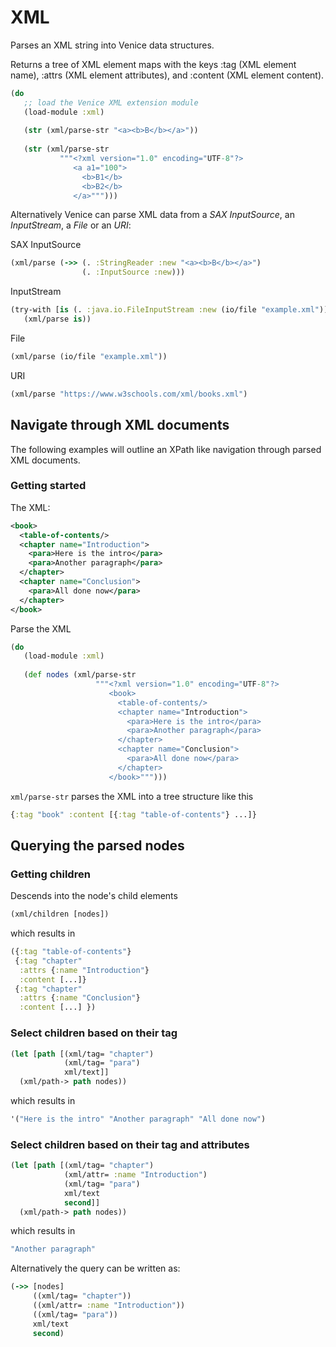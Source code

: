 # XML

Parses an XML string into Venice data structures.

Returns a tree of XML element maps with the
keys :tag (XML element name), :attrs (XML element attributes), 
and :content (XML element content).

```clojure
(do
   ;; load the Venice XML extension module
   (load-module :xml)
   
   (str (xml/parse-str "<a><b>B</b></a>"))
   
   (str (xml/parse-str 
           """<?xml version="1.0" encoding="UTF-8"?>
              <a a1="100">
                <b>B1</b>
                <b>B2</b>
              </a>""")))
```



Alternatively Venice can parse XML data from a _SAX InputSource_, an _InputStream_, 
a _File_ or an _URI_:


SAX InputSource

```clojure
(xml/parse (->> (. :StringReader :new "<a><b>B</b></a>")
                (. :InputSource :new)))
```

InputStream

```clojure
(try-with [is (. :java.io.FileInputStream :new (io/file "example.xml"))]
   (xml/parse is))
```

File

```clojure       
(xml/parse (io/file "example.xml"))
```

URI

```clojure       
(xml/parse "https://www.w3schools.com/xml/books.xml")
```


## Navigate through XML documents

The following examples will outline an XPath like navigation through parsed 
XML documents.


### Getting started

The XML:

```xml
<book>
  <table-of-contents/>
  <chapter name="Introduction">
    <para>Here is the intro</para>
    <para>Another paragraph</para>
  </chapter>
  <chapter name="Conclusion">
    <para>All done now</para>
  </chapter>
</book>
```

Parse the XML

```clojure
(do
   (load-module :xml)
   
   (def nodes (xml/parse-str 
	               """<?xml version="1.0" encoding="UTF-8"?>
	                  <book>
	                    <table-of-contents/>
	                    <chapter name="Introduction">
	                      <para>Here is the intro</para>
	                      <para>Another paragraph</para>
	                    </chapter>
	                    <chapter name="Conclusion">
	                      <para>All done now</para>
	                    </chapter>
	                  </book>""")))
```

`xml/parse-str` parses the XML into a tree structure like this

```clojure
{:tag "book" :content [{:tag "table-of-contents"} ...]}
```


## Querying the parsed nodes

### Getting children

Descends into the node's child elements

```clojure
(xml/children [nodes])
```

which results in

```clojure
({:tag "table-of-contents"}
 {:tag "chapter"
  :attrs {:name "Introduction"}
  :content [...]}
 {:tag "chapter"
  :attrs {:name "Conclusion"}
  :content [...] })
```

### Select children based on their tag

```clojure
(let [path [(xml/tag= "chapter")
            (xml/tag= "para")
            xml/text]]
  (xml/path-> path nodes))
```

which results in

```clojure
'("Here is the intro" "Another paragraph" "All done now")
```


### Select children based on their tag and attributes

```clojure
(let [path [(xml/tag= "chapter")
            (xml/attr= :name "Introduction")
            (xml/tag= "para")
            xml/text
            second]]
  (xml/path-> path nodes))
```

which results in

```clojure
"Another paragraph"
```

Alternatively the query can be written as:

```clojure
(->> [nodes]
     ((xml/tag= "chapter"))
     ((xml/attr= :name "Introduction"))
     ((xml/tag= "para"))
     xml/text
     second)
```

